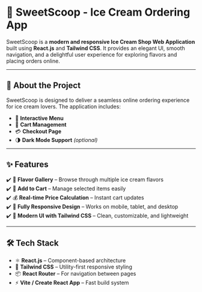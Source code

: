 # 🍨 SweetScoop - Ice Cream Ordering App

SweetScoop is a **modern and responsive Ice Cream Shop Web Application** built using **React.js** and **Tailwind CSS**. It provides an elegant UI, smooth navigation, and a delightful user experience for exploring flavors and placing orders online.

---

## 📖 About the Project
SweetScoop is designed to deliver a seamless online ordering experience for ice cream lovers. The application includes:
- 🍦 **Interactive Menu**
- 🛒 **Cart Management**
- 💳 **Checkout Page**
- 🌗 **Dark Mode Support** *(optional)*

---

## ✨ Features
✔️ 🍦 **Flavor Gallery** – Browse through multiple ice cream flavors  
✔️ 🛒 **Add to Cart** – Manage selected items easily  
✔️ 💰 **Real-time Price Calculation** – Instant cart updates  
✔️ 📱 **Fully Responsive Design** – Works on mobile, tablet, and desktop  
✔️ 🎨 **Modern UI with Tailwind CSS** – Clean, customizable, and lightweight  

---

## 🛠 Tech Stack
- ⚛ **React.js** – Component-based architecture  
- 🎨 **Tailwind CSS** – Utility-first responsive styling  
- 📦 **React Router** – For navigation between pages  
- ⚡ **Vite / Create React App** – Fast build system  
